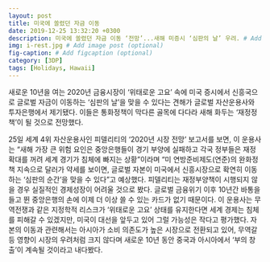 ```yaml
---
layout: post
title: 미국에 쏠렸던 자금 이동
date: 2019-12-25 13:32:20 +0300
description: 미국에 쏠렸던 자금 이동 ‘전망’...새해 미증시 ‘심판의 날’ 우려. # Add post description (optional)
img: i-rest.jpg # Add image post (optional)
fig-caption: # Add figcaption (optional)
category: [3DP]
tags: [Holidays, Hawaii]
---
```

새로운 10년을 여는 2020년 금융시장이 ‘위태로운 고요’ 속에 미국 증시에서 신흥국으로 글로벌 자금이 이동하는 ‘심판의 날’을 맞을 수 있다는 견해가 글로벌 자산운용사와 투자은행에서 제기됐다. 이들은 통화정책이 막다른 골목에 다다라 새해 화두는 ‘재정정책’이 될 것으로 전망했다.

25일 세계 4위 자산운용사인 피델리티의 ‘2020년 시장 전망’ 보고서를 보면, 이 운용사는 “새해 가장 큰 위험 요인은 중앙은행들이 경기 부양에 실패하고 각국 정부들은 재정확대를 꺼려 세계 경기가 침체에 빠지는 상황”이라며 “미 연방준비제도(연준)의 완화정책 지속으로 달러가 약세를 보이면, 글로벌 자본이 미국에서 신흥시장으로 확연히 이동하는 ‘심판의 순간’을 맞을 수 있다”고 예상했다. 피델리티는 재정부양책이 시행되지 않을 경우 실질적인 경제성장이 어려울 것으로 봤다. 글로벌 금융위기 이후 10년간 바통을 들고 뛴 중앙은행의 손에 이제 더 이상 쓸 수 있는 카드가 없기 때문이다. 이 운용사는 무역전쟁과 같은 지정학적 리스크가 ‘위태로운 고요’ 상태를 유지한다면 세계 경제는 침체를 피해갈 수 있겠지만, 미국이 대선을 앞두고 있어 그럴 가능성은 작다고 평가했다. 자본의 이동과 관련해서는 아시아가 소비 의존도가 높은 시장으로 전환되고 있어, 무역갈등 영향이 시장의 우려처럼 크지 않다며 새로운 10년 동안 중국과 아시아에서 ‘부의 창출’이 계속될 것이라고 내다봤다.
